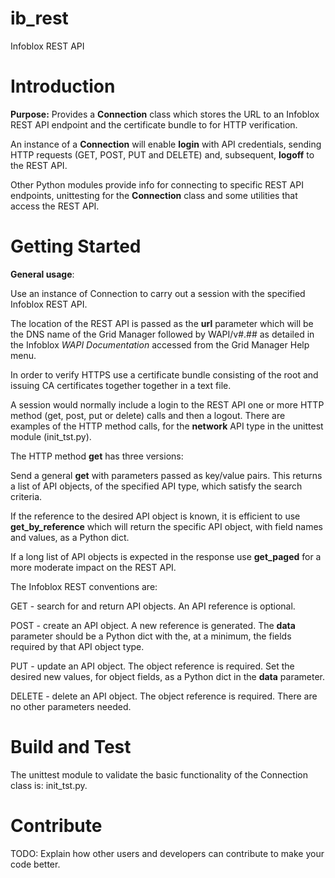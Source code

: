 # ib_rest
Infoblox REST API
# Introduction 
**Purpose:**
Provides a **Connection** class which stores the URL to an Infoblox REST API endpoint and the certificate bundle to for HTTP verification.

An instance of a **Connection** will enable **login** with API credentials, sending HTTP requests (GET, POST, PUT and DELETE) and, subsequent, **logoff** to the REST API.

Other Python modules provide info for connecting to specific REST API endpoints, unittesting for the **Connection** class and some utilities that access the REST API.


# Getting Started
**General usage**:

Use an instance of Connection to carry out a session with the specified Infoblox REST API.

The location of the REST API is passed as the **url** parameter which will be the DNS name of
the Grid Manager followed by WAPI/v#.## as detailed in the Infoblox *WAPI Documentation* accessed
from the Grid Manager Help menu.

In order to verify HTTPS use a certificate bundle consisting of the root and issuing CA certificates
together together in a text file.

A session would normally include a login to the REST API one or more HTTP method (get, post, put or
delete) calls and then a logout. There are examples of the HTTP method calls, for the **network** API
type in the unittest module (init_tst.py).

The HTTP method **get** has three versions:

Send a general **get** with parameters passed as key/value pairs. This returns a list of API objects,
of the specified API type, which satisfy the search criteria.

If the reference to the desired API object is known, it is efficient to use **get_by_reference** which
will return the specific API object, with field names and values, as a Python dict.

If a long list of API objects is expected in the response use **get_paged** for a more moderate impact
on the REST API.

The Infoblox REST conventions are: 

GET - search for and return API objects. An API reference is optional.

POST - create an API object.  A new reference is generated. The **data** parameter should be a Python
dict with the, at a minimum, the fields required by that API object type.

PUT - update an API object. The object reference is required.  Set the desired new values, for object
fields, as a Python dict in the **data** parameter.

DELETE - delete an API object. The object reference is required.  There are no other parameters needed.


# Build and Test
The unittest module to validate the basic functionality of the Connection class is:  init_tst.py.

# Contribute
TODO: Explain how other users and developers can contribute to make your code better. 
